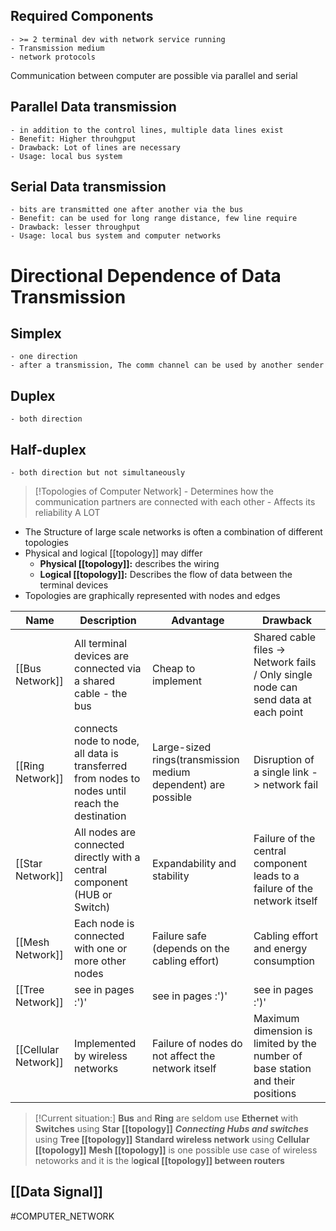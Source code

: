 
## Required Components
	- >= 2 terminal dev with network service running
	- Transmission medium
	- network protocols
Communication between computer are possible via parallel and serial

## Parallel Data transmission
	- in addition to the control lines, multiple data lines exist
	- Benefit: Higher throuhgput
	- Drawback: Lot of lines are necessary
	- Usage: local bus system

## Serial Data transmission
	- bits are transmitted one after another via the bus
	- Benefit: can be used for long range distance, few line require
	- Drawback: lesser throughput
	- Usage: local bus system and computer networks

# Directional Dependence of Data Transmission
## Simplex
	- one direction
	- after a transmission, The comm channel can be used by another sender 
## Duplex
	- both direction
## Half-duplex
	- both direction but not simultaneously

>[!Topologies of Computer Network]
	- Determines how the communication partners are connected with each other
	- Affects its reliability A LOT

* The Structure of large scale networks is often a combination of different topologies
* Physical and logical [[topology]] may differ
	* **Physical [[topology]]:** describes the wiring
	* **Logical [[topology]]:** Describes the flow of data between the terminal devices
* Topologies are graphically represented with nodes and edges

| Name                 | Description                                                                                    | Advantage                                                     | Drawback                                                                           |
| -------------------- | ---------------------------------------------------------------------------------------------- | ------------------------------------------------------------- | ---------------------------------------------------------------------------------- |
| [[Bus Network]]      | All terminal devices are connected via a shared cable - the bus                                | Cheap to implement                                            | Shared cable files -> Network fails / Only single node can send data at each point |
| [[Ring Network]]     | connects node to node, all data is transferred from nodes to nodes until reach the destination | Large-sized rings(transmission medium dependent) are possible | Disruption of a single link -> network fail                                        |
| [[Star Network]]     | All nodes are connected directly with a central component (HUB or Switch)                      | Expandability and stability                                   | Failure of the central component leads to a failure of the network itself          |
| [[Mesh Network]]     | Each node is connected with one or more other nodes                                            | Failure safe (depends on the cabling effort)                  | Cabling effort and energy consumption                                              |
| [[Tree Network]]     | see in pages :')'                                                                              | see in pages :')'                                             | see in pages :')'                                                                  |
| [[Cellular Network]] | Implemented by wireless networks                                                               | Failure of nodes do not affect the network itself             | Maximum dimension is limited by the number of base station and their positions     |


> [!Current situation:]
> **Bus** and **Ring** are seldom use
> **Ethernet** with **Switches** using **Star [[topology]]**
> ***Connecting Hubs and switches*** using **Tree [[topology]]**
> **Standard wireless network** using **Cellular [[topology]]**
> **Mesh [[topology]]** is one possible use case of wireless netoworks and it is the l**ogical [[topology]] between routers**
> 

## [[Data Signal]]






#COMPUTER_NETWORK